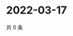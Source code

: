 # 2022-03-17

共 0 条

<!-- BEGIN WEIBO -->
<!-- 最后更新时间 Thu Mar 17 2022 19:12:12 GMT+0800 (China Standard Time) -->

<!-- END WEIBO -->
